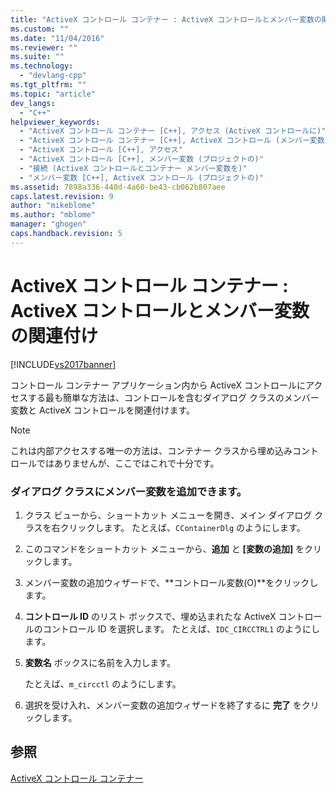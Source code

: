 ```yaml
---
title: "ActiveX コントロール コンテナー : ActiveX コントロールとメンバー変数の関連付け | Microsoft Docs"
ms.custom: ""
ms.date: "11/04/2016"
ms.reviewer: ""
ms.suite: ""
ms.technology: 
  - "devlang-cpp"
ms.tgt_pltfrm: ""
ms.topic: "article"
dev_langs: 
  - "C++"
helpviewer_keywords: 
  - "ActiveX コントロール コンテナー [C++], アクセス (ActiveX コントロールに)"
  - "ActiveX コントロール コンテナー [C++], ActiveX コントロール (メンバー変数)"
  - "ActiveX コントロール [C++], アクセス"
  - "ActiveX コントロール [C++], メンバー変数 (プロジェクトの)"
  - "接続 (ActiveX コントロールとコンテナー メンバー変数を)"
  - "メンバー変数 [C++], ActiveX コントロール (プロジェクトの)"
ms.assetid: 7898a336-440d-4a60-be43-cb062b807aee
caps.latest.revision: 9
author: "mikeblome"
ms.author: "mblome"
manager: "ghogen"
caps.handback.revision: 5
---
```

# ActiveX コントロール コンテナー : ActiveX コントロールとメンバー変数の関連付け
[!INCLUDE[vs2017banner](../assembler/inline/includes/vs2017banner.md)]

コントロール コンテナー アプリケーション内から ActiveX コントロールにアクセスする最も簡単な方法は、コントロールを含むダイアログ クラスのメンバー変数と ActiveX コントロールを関連付けます。  
  
> [!NOTE]
>  これは内部アクセスする唯一の方法は、コンテナー クラスから埋め込みコントロールではありませんが、ここではこれで十分です。  
  
### ダイアログ クラスにメンバー変数を追加できます。  
  
1.  クラス ビューから、ショートカット メニューを開き、メイン ダイアログ クラスを右クリックします。  たとえば、`CContainerDlg` のようにします。  
  
2.  このコマンドをショートカット メニューから、**追加** と **\[変数の追加\]** をクリックします。  
  
3.  メンバー変数の追加ウィザードで、**コントロール変数\(O\)**をクリックします。  
  
4.  **コントロール ID** のリスト ボックスで、埋め込まれたな ActiveX コントロールのコントロール ID を選択します。  たとえば、`IDC_CIRCCTRL1` のようにします。  
  
5.  **変数名** ボックスに名前を入力します。  
  
     たとえば、`m_circctl` のようにします。  
  
6.  選択を受け入れ、メンバー変数の追加ウィザードを終了するに **完了** をクリックします。  
  
## 参照  
 [ActiveX コントロール コンテナー](../mfc/activex-control-containers.md)